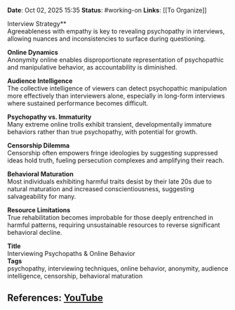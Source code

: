 **Date**: Oct 02, 2025 15:35
**Status**: #working-on
**Links**: [[To Organize]] 

Interview Strategy**  
Agreeableness with empathy is key to revealing psychopathy in interviews, allowing nuances and inconsistencies to surface during questioning.

**Online Dynamics**  
Anonymity online enables disproportionate representation of psychopathic and manipulative behavior, as accountability is diminished.

**Audience Intelligence**  
The collective intelligence of viewers can detect psychopathic manipulation more effectively than interviewers alone, especially in long-form interviews where sustained performance becomes difficult.

**Psychopathy vs. Immaturity**  
Many extreme online trolls exhibit transient, developmentally immature behaviors rather than true psychopathy, with potential for growth.

**Censorship Dilemma**  
Censorship often empowers fringe ideologies by suggesting suppressed ideas hold truth, fueling persecution complexes and amplifying their reach.

**Behavioral Maturation**  
Most individuals exhibiting harmful traits desist by their late 20s due to natural maturation and increased conscientiousness, suggesting salvageability for many.

**Resource Limitations**  
True rehabilitation becomes improbable for those deeply entrenched in harmful patterns, requiring unsustainable resources to reverse significant behavioral decline.

**Title**  
Interviewing Psychopaths & Online Behavior  
**Tags**  
psychopathy, interviewing techniques, online behavior, anonymity, audience intelligence, censorship, behavioral maturation

## References: [YouTube](https://www.youtube.com/watch?v=igkOB-i-GQE)
